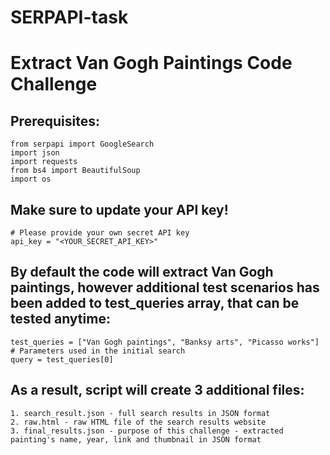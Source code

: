 # SERPAPI-task
# Extract Van Gogh Paintings Code Challenge

## Prerequisites:
```
from serpapi import GoogleSearch
import json
import requests
from bs4 import BeautifulSoup
import os
```

## Make sure to update your API key!
```
# Please provide your own secret API key
api_key = "<YOUR_SECRET_API_KEY>"
```

## By default the code will extract Van Gogh paintings, however additional test scenarios has been added to test_queries array, that can be tested anytime:

```
test_queries = ["Van Gogh paintings", "Banksy arts", "Picasso works"]
# Parameters used in the initial search
query = test_queries[0]
```

## As a result, script will create 3 additional files:
```
1. search_result.json - full search results in JSON format
2. raw.html - raw HTML file of the search results website
3. final_results.json - purpose of this challenge - extracted painting's name, year, link and thumbnail in JSON format
```

